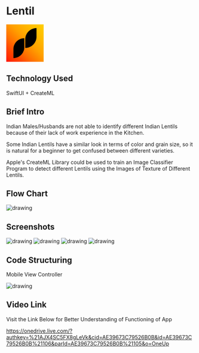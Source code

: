 # Lentil  
<img src="https://raw.githubusercontent.com/ysehgal147/lentil/master/Lentil/appstore.png" alt="drawing" width="100"/>

## Technology Used

SwiftUI + CreateML

## Brief Intro

Indian Males/Husbands are not able to identify different Indian Lentils because of their lack
of work experience in the Kitchen.

Some Indian Lentils have a similar look in terms of color and grain size, so it is natural for a
beginner to get confused between different varieties.

Apple's CreateML Library could be used to train an Image Classifier Program to detect
different Lentils using the Images of Texture of Different Lentils.

## Flow Chart
<img src="https://eus-www.sway-cdn.com/s/RCkDCFYuRbiQPydE/images/5-IvbZpAlJOwm8?quality=576&allowAnimation=true" alt="drawing" width="400"/>

## Screenshots

<img src="https://eus-www.sway-cdn.com/s/RCkDCFYuRbiQPydE/images/GXYiZIjxpgYrNW?quality=1218&allowAnimation=true" alt="drawing" width="200"/> <img src="https://eus-www.sway-cdn.com/s/RCkDCFYuRbiQPydE/images/U7bKY35_txCx7B?quality=1218&allowAnimation=true" alt="drawing" width="200"/> <img src="https://eus-www.sway-cdn.com/s/RCkDCFYuRbiQPydE/images/Bi6FweNbbhJehD?quality=1218&allowAnimation=true" alt="drawing" width="200"/> <img src="https://eus-www.sway-cdn.com/s/RCkDCFYuRbiQPydE/images/0SWkBqP36IUV3t?quality=1218&allowAnimation=true" alt="drawing" width="200"/>

## Code Structuring

Mobile View Controller

<img src="https://eus-www.sway-cdn.com/s/RCkDCFYuRbiQPydE/images/ON6v5Zn5DHpgEH?quality=424&allowAnimation=true" alt="drawing" width="200"/> 

## Video Link

Visit the Link Below for Better Understanding of Functioning of App

https://onedrive.live.com/?authkey=%21AJX4SC5FX8gLeVk&cid=AE39673C79526B0B&id=AE39673C79526B0B%21106&parId=AE39673C79526B0B%21105&o=OneUp
